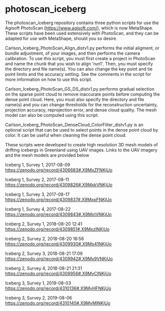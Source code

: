 # photoscan_iceberg
The photoscan_iceberg repository contains three python scripts for use the Agisoft PhotoScan (https://www.agisoft.com/), which is now MetaShape. These scripts have been used extensively with PhotoScan, and they can be adapted for use with MetaShape, should you so desire. 

Carlson_Iceberg_PhotoScan_Align_distv1.py performs the initial aligment, or bundle adjustment, of your images, and then performs the camera calibration. To use this script, you must first create a project in PhotoScan and name the chunk that you wish to align 'run1'. Then, you must specify the directory and file name(s). You can also change the key point and tie point limits and the accuracy setting. See the comments in the script for more information on how to use this script.

Carlson_Iceberg_PhotoScan_GS_DS_distv1.py performs gradual selection on the sparse point cloud to remove inaccurate points before computing the dense point cloud. Here, you must also specify the directory and file name(s) and you can change thresholds for the reconstruction uncertainty, projection accuracy, reprojection error, and dense cloud quality. The mesh model can also be computed using this script.

Carlson_Iceberg_PhotoScan_DenseCloud_ColorFilter_distv1.py is an optional script that can be used to select points in the dense point cloud by color. It can be useful when cleaning the dense point cloud. 

These scripts were developed to create high resolution 3D mesh models of drifting icebergs in Greenland using UAV images. Links to the UAV imagery and the mesh models are provided below

Iceberg 1, Survey 1, 2017-08-09
https://zenodo.org/record/4306683#.X9MxZFNKjUo

Iceberg 1, Survey 2, 2017-08-11
https://zenodo.org/record/4309826#.X9MxkVNKjUo

Iceberg 1, Survey 3, 2017-08-17
https://zenodo.org/record/4309837#.X9MxpFNKjUo

Iceberg 1, Survey 4, 2017-08-22
https://zenodo.org/record/4309843#.X9MxtVNKjUo

Iceberg 2, Survey 1, 2018-08-20 12:41
https://zenodo.org/record/4309851#.X9MxzlNKjUo

Iceberg 2, Survey 2, 2018-08-20 16:56
https://zenodo.org/record/4309930#.X9Mx41NKjUo

Iceberg 2, Survey 3, 2018-08-21 17:09
https://zenodo.org/record/4309942#.X9Mx9VNKjUo

Iceberg 2, Survey 4, 2018-08-21 21:31
https://zenodo.org/record/4309956#.X9MyClNKjUo

Iceberg 3, Survey 1, 2019-08-03
https://zenodo.org/record/4310136#.X9MyHFNKjUo

Iceberg 3, Survey 2, 2019-08-06
https://zenodo.org/record/4310145#.X9MyMlNKjUo
